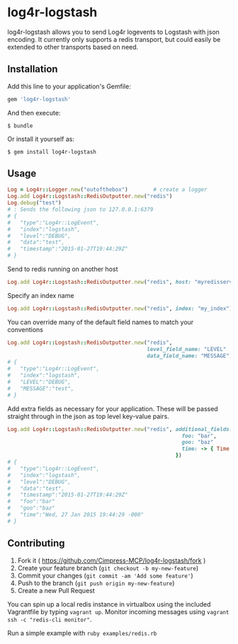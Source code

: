 # log4r-logstash

log4r-logstash allows you to send Log4r logevents to Logstash with json encoding.
It currently only supports a redis transport, but could easily be extended to other
transports based on need.

## Installation

Add this line to your application's Gemfile:

```ruby
gem 'log4r-logstash'
```

And then execute:

    $ bundle

Or install it yourself as:

    $ gem install log4r-logstash

## Usage

```ruby
Log = Log4r::Logger.new("outofthebox")        # create a logger
Log.add Log4r::Logstash::RedisOutputter.new("redis")
Log.debug("test")
# : Sends the following json to 127.0.0.1:6379
# {
#   "type":"Log4r::LogEvent",
#   "index":"logstash",
#   "level":"DEBUG",
#   "data":"test",
#   "timestamp":"2015-01-27T19:44:29Z"
# }
```
Send to redis running on another host

```ruby
Log.add Log4r::Logstash::RedisOutputter.new("redis", host: "myredisserver.mydomain.com")
```

Specify an index name
```ruby
Log.add Log4r::Logstash::RedisOutputter.new("redis", index: "my_index")
```

You can override many of the default field names to match your conventions

```ruby
Log.add Log4r::Logstash::RedisOutputter.new("redis",
                                            level_field_name: "LEVEL"
                                            data_field_name: "MESSAGE")
# {
#   "type":"Log4r::LogEvent",
#   "index":"logstash",
#   "LEVEL":"DEBUG",
#   "MESSAGE":"test",
# }
```

Add extra fields as necessary for your application. These will be passed straight
through in the json as top level key-value pairs.

```ruby
Log.add Log4r::Logstash::RedisOutputter.new("redis", additional_fields: {
                                                       foo: "bar",
                                                       goo: "baz"
                                                       time: -> { Time.now.getutc.rfc822 }
                                                     })
# {
#   "type":"Log4r::LogEvent",
#   "index":"logstash",
#   "level":"DEBUG",
#   "data":"test",
#   "timestamp":"2015-01-27T19:44:29Z"
#   "foo":"bar"
#   "goo":"baz"
#   "time":"Wed, 27 Jan 2015 19:44:29 -000"
# }
```

## Contributing

1. Fork it ( https://github.com/Cimpress-MCP/log4r-logstash/fork )
2. Create your feature branch (`git checkout -b my-new-feature`)
3. Commit your changes (`git commit -am 'Add some feature'`)
4. Push to the branch (`git push origin my-new-feature`)
5. Create a new Pull Request

You can spin up a local redis instance in virtualbox  using the included Vagrantfile
by typing `vagrant up`. Monitor incoming messages using `vagrant ssh -c "redis-cli monitor"`.

Run a simple example with `ruby examples/redis.rb`
